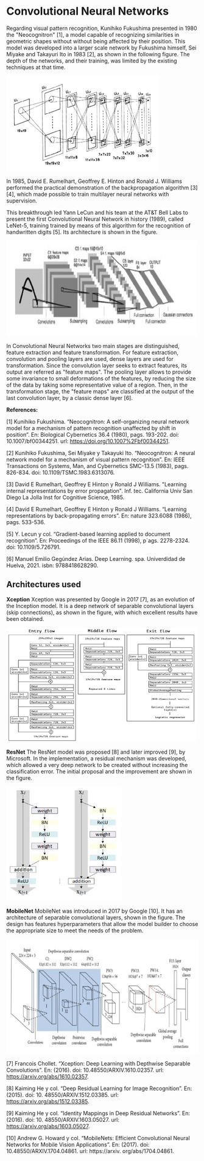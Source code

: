 # Convolutional Neural Networks

Regarding visual pattern recognition, Kunihiko Fukushima presented in 1980 the "Neocognitron" [1], a model capable of recognizing similarities in geometric shapes without without being affected by their position. This model was developed into a larger scale network by Fukushima himself, Sei Miyake and Takayuri Ito in 1983 [2], as shown in the following figure. The depth of the networks, and their training, was limited by the existing techniques at that time.

<img src="images/neo.JPG" alt="Texto alternativo" width="400" height="250">

In 1985, David E. Rumelhart, Geoffrey E. Hinton and Ronald J. Williams performed the practical demonstration of the backpropagation algorithm [3] [4], which made possible to train multilayer neural networks with supervision.

This breakthrough led Yann LeCun and his team at the AT&T Bell Labs to present the first Convolutional Neural Network in history (1989), called LeNet-5, training trained by means of this algorithm for the recognition of handwritten digits [5]. Its architecture is shown in the figure.

<img src="images/lenet.JPG" alt="Texto alternativo" width="500" height="250">

In Convolutional Neural Networks two main stages are distinguished, feature extraction and feature transformation. For feature extraction, convolution and pooling layers are used, dense layers are used for transformation. Since the convolution layer seeks to extract features, its output are referred as "feature maps". The pooling layer allows to provide some invariance to small deformations of the features, by reducing the size of the data by taking some representative value of a region. Then, in the transformation stage, the "feature maps" are classified at the output of the last convolution layer, by a classic dense layer [6].

**References:**

[1] Kunihiko Fukushima. “Neocognitron: A self-organizing neural network model for a mechanism
of pattern recognition unaffected by shift in position”. En: Biological Cybernetics 36.4 (1980),
pags. 193-202. doi: 10.1007/bf00344251. url: https://doi.org/10.1007%2Fbf00344251.

[2] Kunihiko Fukushima, Sei Miyake y Takayuki Ito. “Neocognitron: A neural network model
for a mechanism of visual pattern recognition”. En: IEEE Transactions on Systems, Man,
and Cybernetics SMC-13.5 (1983), pags. 826-834. doi: 10.1109/TSMC.1983.6313076.

[3] David E Rumelhart, Geoffrey E Hinton y Ronald J Williams. "Learning internal representations
by error propagation". Inf. tec. California Univ San Diego La Jolla Inst for Cognitive Science,
1985.

[4] David E Rumelhart, Geoffrey E Hinton y Ronald J Williams. “Learning representations by
back-propagating errors”. En: nature 323.6088 (1986), pags. 533-536.

[5] Y. Lecun y col. “Gradient-based learning applied to document recognition”. En: Proceedings
of the IEEE 86.11 (1998), p´ags. 2278-2324. doi: 10.1109/5.726791.

[6] Manuel Emilio Gegúndez Arias. Deep Learning. spa. Univerdidad de Huelva, 2021.
isbn: 9788418628290.
## Architectures used

**Xception**
Xception was presented by Google in 2017 [7], as an evolution of the Inception model. It is a deep network of separable convolutional layers (skip connections), as shown in the figure, with which excellent results have been obtained.

<img src="images/xception.JPG" alt="Texto alternativo" width="500" height="300">

**ResNet**
The ResNet model was proposed [8] and later improved [9], by Microsoft. In the implementation, a residual mechanism was developed, which allowed a very deep network to be created without increasing the classification error. The initial proposal and the improvement are shown in the figure.

<img src="images/resnet.JPG" alt="Texto alternativo" width="300" height="300">

**MobileNet**
MobileNet was introduced in 2017 by Google [10]. It has an architecture of separable convolutional layers, shown in the figure. The design has features hyperparameters that allow the model builder to choose the appropriate size to meet the needs of the problem.

<img src="images/mobilenet.JPG" alt="Texto alternativo" width="550" height="300">

[7] Francois Chollet. “Xception: Deep Learning with Depthwise Separable Convolutions”. En:
(2016). doi: 10.48550/ARXIV.1610.02357. url: https://arxiv.org/abs/1610.02357.

[8] Kaiming He y col. “Deep Residual Learning for Image Recognition”. En: (2015). doi: 10.
48550/ARXIV.1512.03385. url: https://arxiv.org/abs/1512.03385.

[9] Kaiming He y col. “Identity Mappings in Deep Residual Networks”. En: (2016). doi: 10.
48550/ARXIV.1603.05027. url: https://arxiv.org/abs/1603.05027.

[10] Andrew G. Howard y col. “MobileNets: Efficient Convolutional Neural Networks for Mobile
Vision Applications”. En: (2017). doi: 10.48550/ARXIV.1704.04861. url: https://arxiv.
org/abs/1704.04861.
